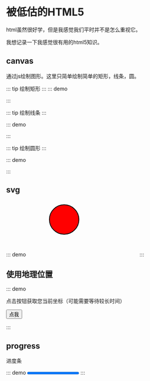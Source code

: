 # 被低估的HTML5

html虽然很好学，但是我感觉我们平时并不是怎么重视它。

我想记录一下我感觉很有用的html5知识。

## canvas
通过js绘制图形。这里只简单绘制简单的矩形，线条，圆。


::: tip
绘制矩形
:::
::: demo
<template>
    <canvas id="myCanvas" width="200" height="100" style="border:1px solid #000000;"></canvas>
</template>
<script>
setTimeout(()=>{
    let c = document.getElementById("myCanvas");
    console.log(document,"dx")
    let ctx = c.getContext("2d");
    ctx.fillStyle = "#bbffaa";
    ctx.fillRect(0,0,150,75)
},200)
</script>
:::

::: tip
绘制线条
:::

::: demo
<template>
    <canvas id="myCanvas2" width="200" height="100" style="border:1px solid #000000;"></canvas>
</template>
<script>
setTimeout(()=>{
    let c = document.getElementById("myCanvas2");
    console.log(document,"dx")
    let ctx = c.getContext("2d");
    ctx.moveTo(0,0);
    ctx.lineTo(200,100);
    ctx.stroke();
},200)
</script>
:::


::: tip
绘制圆形
:::

::: demo
<template>
    <canvas id="myCanvas3" width="200" height="100" style="border:1px solid #000000;"></canvas>
</template>
<script>
setTimeout(()=>{
    let c = document.getElementById("myCanvas3");
    console.log(document,"dx")
    let ctx = c.getContext("2d");
    ctx.beginPath();
    ctx.arc(100,50,40,0,1*Math.PI)
    ctx.stroke();
},200)
</script>
:::

## svg

::: demo
<svg xmlns="http://www.w3.org/2000/svg" version="1.1">
  <circle cx="100" cy="50" r="40" stroke="black"
  stroke-width="2" fill="red" />
</svg>
:::

## 使用地理位置

::: demo

<p id="demo">点击按钮获取您当前坐标（可能需要等待较长时间）</p>
<button @click="getLocation">点我</button>


<script>
    export default {
        methods:{
            getLocation(){
                if (navigator.geolocation)
                {
                    navigator.geolocation.getCurrentPosition(this.showPosition);
                }
                else
                {
                    document.getElementById('demo').innerHTML="该浏览器不支持获取地理位置。";
                }
            },
            showPosition(position){
                document.getElementById('demo').innerHTML="纬度: " + position.coords.latitude + 
                "<br>经度: " + position.coords.longitude;   
                 
            }
        }
    }
</script>

:::

## progress
进度条

::: demo
<progress value="100"></progress>
:::